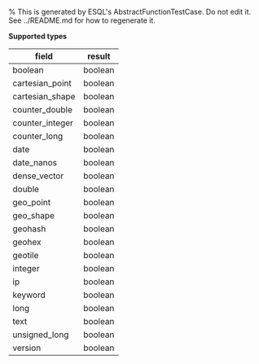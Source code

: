 % This is generated by ESQL's AbstractFunctionTestCase. Do not edit it. See ../README.md for how to regenerate it.

**Supported types**

| field | result |
| --- | --- |
| boolean | boolean |
| cartesian_point | boolean |
| cartesian_shape | boolean |
| counter_double | boolean |
| counter_integer | boolean |
| counter_long | boolean |
| date | boolean |
| date_nanos | boolean |
| dense_vector | boolean |
| double | boolean |
| geo_point | boolean |
| geo_shape | boolean |
| geohash | boolean |
| geohex | boolean |
| geotile | boolean |
| integer | boolean |
| ip | boolean |
| keyword | boolean |
| long | boolean |
| text | boolean |
| unsigned_long | boolean |
| version | boolean |


